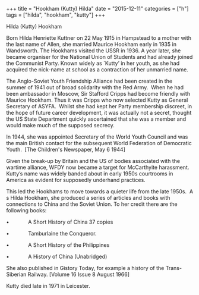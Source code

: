 +++
title = "Hookham (Kutty) Hilda"
date = "2015-12-11"
categories = ["h"]
tags = ["hilda", "hookham", "kutty"]
+++

Hilda (Kutty) Hookham

Born Hilda Henriette Kuttner on 22 May 1915 in Hampstead to a mother with the last name of Allen, she married Maurice Hookham early in 1935 in Wandsworth. The Hookhams visited the USSR in 1936. A year later, she became organiser for the National Union of Students and had already joined the Communist Party. Known widely as \`Kutty’ in her youth, as she had acquired the nick-name at school as a contraction of her unmarried name.

The Anglo-Soviet Youth Friendship Alliance had been created in the summer of 1941 out of broad solidarity with the Red Army.  When he had been ambassador in Moscow, Sir Stafford Cripps had become friendly with Maurice Hookham. Thus it was Cripps who now selected Kutty as General Secretary of ASYFA.  Whilst she had kept her Party membership discreet, in the hope of future career development, it was actually not a secret, thought the US State Department quickly ascertained that she was a member and would make much of the supposed secrecy.

In 1944, she was appointed Secretary of the World Youth Council and was the main British contact for the subsequent World Federation of Democratic Youth.  \[The Children's Newspaper, May 6 1944\]

Given the break-up by Britain and the US of bodies associated with the wartime alliance, WFDY now became a target for McCarthyite harassment. Kutty’s name was widely banded about in early 1950s courtrooms in America as evident for supposedly underhand practices. 

This led the Hookhams to move towards a quieter life from the late 1950s.  A s Hilda Hookham, she produced a series of articles and books with connections to China and the Soviet Union. To her credit there are the following books:

•             A Short History of China 37 copies

•             Tamburlaine the Conqueror.

•             A Short History of the Philippines

•             A History of China (Unabridged)

She also published in Gistory Today, for example a history of the Trans-Siberian Railway. \[Volume 16 Issue 8 August 1966\]

Kutty died late in 1971 in Leicester.
